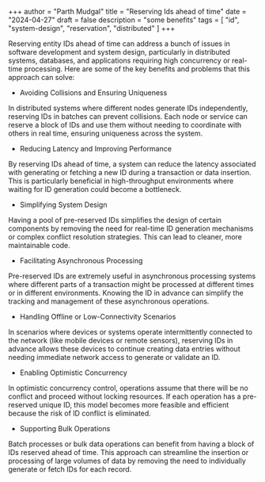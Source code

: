 +++
author = "Parth Mudgal"
title = "Reserving Ids ahead of time"
date = "2024-04-27"
draft = false
description = "some benefits"
tags = [
    "id",
    "system-design",
    "reservation",
    "distributed"
]
+++


Reserving entity IDs ahead of time can address a bunch of issues in software development and system design, particularly in distributed systems, databases, and applications requiring high concurrency or real-time processing. Here are some of the key benefits and problems that this approach can solve:

- Avoiding Collisions and Ensuring Uniqueness

In distributed systems where different nodes generate IDs independently, reserving IDs in batches can prevent collisions. Each node or service can reserve a block of IDs and use them without needing to coordinate with others in real time, ensuring uniqueness across the system.

- Reducing Latency and Improving Performance

By reserving IDs ahead of time, a system can reduce the latency associated with generating or fetching a new ID during a transaction or data insertion. This is particularly beneficial in high-throughput environments where waiting for ID generation could become a bottleneck.

- Simplifying System Design

Having a pool of pre-reserved IDs simplifies the design of certain components by removing the need for real-time ID generation mechanisms or complex conflict resolution strategies. This can lead to cleaner, more maintainable code.

- Facilitating Asynchronous Processing

Pre-reserved IDs are extremely useful in asynchronous processing systems where different parts of a transaction might be processed at different times or in different environments. Knowing the ID in advance can simplify the tracking and management of these asynchronous operations.

- Handling Offline or Low-Connectivity Scenarios

In scenarios where devices or systems operate intermittently connected to the network (like mobile devices or remote sensors), reserving IDs in advance allows these devices to continue creating data entries without needing immediate network access to generate or validate an ID.

- Enabling Optimistic Concurrency

In optimistic concurrency control, operations assume that there will be no conflict and proceed without locking resources. If each operation has a pre-reserved unique ID, this model becomes more feasible and efficient because the risk of ID conflict is eliminated.

- Supporting Bulk Operations

Batch processes or bulk data operations can benefit from having a block of IDs reserved ahead of time. This approach can streamline the insertion or processing of large volumes of data by removing the need to individually generate or fetch IDs for each record.
